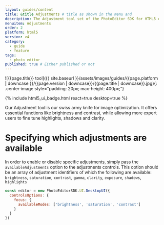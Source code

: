 ```yaml
---
layout: guides/content
title: &title Adjustments # title as shown in the menu and
description: The Adjustment tool set of the PhotoEditor SDK for HTML5 offers essential and advanced editing functions like Brightness, Contrast, Saturation or Exposure.
menuitem: Adjustments
order: 2
platform: html5
version: v4
category:
  - guide
  - feature
tags:
  - photo editor
published: true # Either published or not
---
```


![{{page.title}} tool]({{ site.baseurl }}/assets/images/guides/{{page.platform | downcase }}/{{page.version | downcase}}/{{page.title | downcase}}.jpg){: .center-image style="padding: 20px; max-height: 400px;"}

{% include html5_ui_badge.html react=true desktop=true %}

Our Adjustment tool is our swiss army knife for image optimization. It offers essential functions like brightness and contrast, while allowing more expert users to fine tune highlights, shadows and clarity.

# Specifying which adjustments are available

In order to enable or disable specific adjustments, simply pass the `availableAdjustments` option to
the adjustments controls. This option should be an array of adjustment identifiers of which the following
are available: `brightness`, `saturation`, `contrast`, `gamma`, `clarity`, `exposure`, `shadows`, `highlights`

```js
const editor = new PhotoEditorSDK.UI.DesktopUI({
  controlsOptions: {
    focus: {
      availableModes: ['brightness', 'saturation', 'contrast']
    }
  }
})
```
